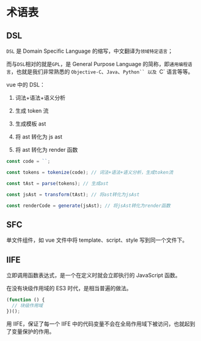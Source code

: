 # 术语表

## DSL

`DSL` 是 Domain Specific Language 的缩写，中文翻译为`领域特定语言`；

而与`DSL`相对的就是`GPL`，是 General Purpose Language 的简称，即`通用编程语言`，也就是我们非常熟悉的 `Objective-C`、`Java`、` Python`` 以及  `C` 语言等等。

vue 中的 DSL：

1. 词法+语法+语义分析

2. 生成 token 流

3. 生成模板 ast

4. 将 ast 转化为 js ast

5. 将 ast 转化为 render 函数

```js
const code = ``;

const tokens = tokenize(code); // 词法+语法+语义分析，生成token流

const tAst = parse(tokens); // 生成ast

const jsAst = transform(tAst); // 将ast转化为jsAst

const renderCode = generate(jsAst); // 将jsAst转化为render函数
```

## SFC

单文件组件，如 vue 文件中将 template、script、style 写到同一个文件下。

## IIFE

立即调用函数表达式，是一个在定义时就会立即执行的 JavaScript 函数。

在没有块级作用域的 ES3 时代，是相当普遍的做法。

```js
(function () {
  // 块级作用域
})();
```

用 IIFE，保证了每一个 IIFE 中的代码变量不会在全局作用域下被访问，也就起到了变量保护的作用。
